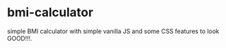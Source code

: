 # bmi-calculator
simple BMI calculator with simple vanilla JS and some CSS features to look GOOD!!!.
